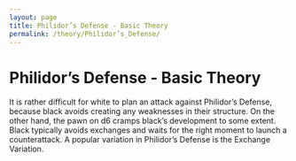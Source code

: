 ```yaml
---
layout: page
title: Philidor’s Defense - Basic Theory
permalink: /theory/Philidor’s_Defense/
---
```


# Philidor’s Defense - Basic Theory

It is rather difficult for white to plan an attack against Philidor’s Defense, because black avoids creating any weaknesses in their structure. On the other hand, the pawn on d6 cramps black’s development to some extent. Black typically avoids exchanges and waits for the right moment to launch a counterattack.
A popular variation in Philidor’s Defense is the Exchange Variation.
